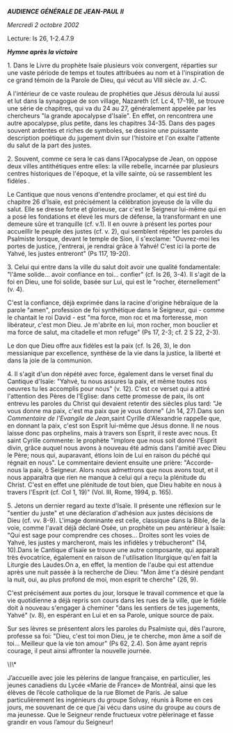 ***AUDIENCE GÉNÉRALE DE JEAN-PAUL II***

*Mercredi 2 octobre 2002*

Lecture: Is 26, 1-2.4.7.9

***Hymne après la victoire***

1\. Dans le Livre du prophète Isaïe plusieurs voix convergent, réparties sur une vaste période de temps et toutes attribuées au nom et à l'inspiration de ce grand témoin de la Parole de Dieu, qui vécut au VIII siècle av. J.-C.

A l'intérieur de ce vaste rouleau de prophéties que Jésus déroula lui aussi et lut dans la synagogue de son village, Nazareth (cf. Lc 4, 17-19), se trouve une série de chapitres, qui va du 24 au 27, généralement appelée par les chercheurs "la grande apocalypse d'Isaïe". En effet, on rencontrera une autre apocalypse, plus petite, dans les chapitres 34-35. Dans des pages souvent ardentes et riches de symboles, se dessine une puissante description poétique du jugement divin sur l'histoire et l'on exalte l'attente du salut de la part des justes.

2\. Souvent, comme ce sera le cas dans l'Apocalypse de Jean, on oppose deux villes antithétiques entre elles: la ville rebelle, incarnée par plusieurs centres historiques de l'époque, et la ville sainte, où se rassemblent les fidèles *.*

Le Cantique que nous venons d'entendre proclamer, et qui est tiré du chapitre 26 d'Isaïe, est précisément la célébration joyeuse de la ville du salut. Elle se dresse forte et glorieuse, car c'est le Seigneur lui-même qui en a posé les fondations et élevé les murs de défense, la transformant en une demeure sûre et tranquille (cf. v.1). Il en ouvre à présent les portes pour accueillir le peuple des justes (cf. v. 2), qui semblent répéter les paroles du Psalmiste lorsque, devant le temple de Sion, il s'exclame: "Ouvrez-moi les portes de justice, j'entrerai, je rendrai grâce à Yahvé! C'est ici la porte de Yahvé, les justes entreront" (Ps 117, 19-20).

3\. Celui qui entre dans la ville du salut doit avoir une qualité fondamentale: "l'âme solide... avoir confiance en toi... confier" (cf. Is 26, 3-4). Il s'agit de la foi en Dieu, une foi solide, basée sur Lui, qui est le "rocher, éternellement" (v. 4).

C'est la confiance, déjà exprimée dans la racine d'origine hébraïque de la parole "amen", profession de foi synthétique dans le Seigneur, qui - comme le chantait le roi David - est "ma force, mon roc et ma forteresse, mon libérateur, c'est mon Dieu. Je m'abrite en lui, mon rocher, mon bouclier et ma force de salut, ma citadelle et mon refuge" (Ps 17, 2-3; cf. 2 S 22, 2-3).

Le don que Dieu offre aux fidèles est la paix (cf. Is 26, 3), le don messianique par excellence, synthèse de la vie dans la justice, la liberté et dans la joie de la communion.

4\. Il s'agit d'un don répété avec force, également dans le verset final du Cantique d'Isaïe: "Yahvé, tu nous assures la paix, et même toutes nos oeuvres tu les accomplis pour nous" (v. 12). C'est ce verset qui a attiré l'attention des Pères de l'Eglise: dans cette promesse de paix, ils ont entrevu les paroles du Christ qui devaient retentir des siècles plus tard: "Je vous donne ma paix, c'est ma paix que je vous donne" (Jn 14, 27).Dans son *Commentaire de l'Evangile de Jean*,saint Cyrille d'Alexandrie rappelle que, en donnant la paix, c'est son Esprit lui-même que Jésus donne. Il ne nous laisse donc pas orphelins, mais à travers son Esprit, il reste avec nous. Et saint Cyrille commente: le prophète "implore que nous soit donné l'Esprit divin, grâce auquel nous avons à nouveau été admis dans l'amitié avec Dieu le Père; nous qui, auparavant, étions loin de Lui en raison du péché qui régnait en nous". Le commentaire devient ensuite une prière: "Accorde-nous la paix, ô Seigneur. Alors nous admettrons que nous avons tout, et il nous apparaîtra que rien ne manque à celui qui a reçu la plénitude du Christ. C'est en effet une plénitude de tout bien, que Dieu habite en nous à travers l'Esprit (cf. Col 1, 19)" (Vol. III, Rome, 1994, p. 165).

5\. Jetons un dernier regard au texte d'Isaïe. Il présente une réflexion sur le "sentier du juste" et une déclaration d'adhésion aux justes décisions de Dieu (cf. vv. 8-9). L'image dominante est celle, classique dans la Bible, de la voie, comme l'avait déjà déclaré Osée, un prophète un peu antérieur à Isaïe: "Qui est sage pour comprendre ces choses... Droites sont les voies de Yahvé, les justes y marcheront, mais les infidèles y trébucheront" (14, 10).Dans le Cantique d'Isaïe se trouve une autre composante, qui apparaît très évocatrice, également en raison de l'utilisation liturgique qu'en fait la Liturgie des Laudes.On a, en effet, la mention de l'aube qui est attendue après une nuit passée à la recherche de Dieu: "Mon âme t'a désiré pendant la nuit, oui, au plus profond de moi, mon esprit te cherche" (26, 9).

C'est précisément aux portes du jour, lorsque le travail commence et que la vie quotidienne a déjà repris son cours dans les rues de la ville, que le fidèle doit à nouveau s'engager à cheminer "dans les sentiers de tes jugements, Yahvé" (v. 8), en espérant en Lui et en sa Parole, unique source de paix.

Sur ses lèvres se présentent alors les paroles du Psalmiste qui, dès l'aurore, professe sa foi: "Dieu, c'est toi mon Dieu, je te cherche, mon âme a soif de toi... Meilleur que la vie ton amour" (Ps 62, 2.4). Son âme ayant repris courage, il peut ainsi affronter la nouvelle journée.

\\*\\*\\*

J’accueille avec joie les pèlerins de langue française, en particulier, les jeunes canadiens du Lycée «Marie de France» de Montréal, ainsi que les élèves de l’école catholique de la rue Blomet de Paris. Je salue particulièrement les ingénieurs du groupe Solvay, réunis à Rome en ces jours, me souvenant de ce que j’ai vécu dans usine du groupe au cours de ma jeunesse. Que le Seigneur rende fructueux votre pèlerinage et fasse grandir en vous l’amour du Seigneur!